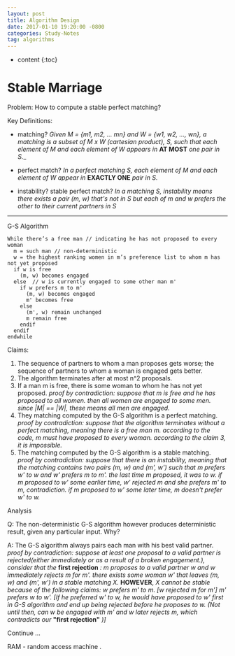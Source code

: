 ```yaml
---
layout: post
title: Algorithm Design
date: 2017-01-10 19:20:00 -0800
categories: Study-Notes
tag: algorithms
---
```


* content
{:toc}


# Stable Marriage

Problem: How to compute a stable perfect matching?

Key Definitions:
* matching?
_Given M = {m1, m2, ... mn} and W = {w1, w2, ..., wn}, a matching is a subset of M x W (cartesian product), S, such that each element of M and each element of W appears in_ __AT MOST__ _one pair in S.__

* perfect match?
_In a perfect matching S, each element of M and each element of W appear in_ __EXACTLY ONE__ _pair in S._

* instability? stable perfect match?
_In a matching S, instability means there exists a pair (m, w) that's not in S but each of m and w prefers the other to their current partners in S_

---

G-S Algorithm

```
While there’s a free man // indicating he has not proposed to every woman
  m = such man // non-deterministic
  w = the highest ranking women in m’s preference list to whom m has not yet proposed
  if w is free
    (m, w) becomes engaged
  else  // w is currently engaged to some other man m'
    if w prefers m to m'
      (m, w) becomes engaged
      m' becomes free
    else
      (m', w) remain unchanged
      m remain free
    endif
  endif
endwhile
```

Claims:
1. The sequence of partners to whom a man proposes gets worse; the sequence of partners to whom a woman is engaged gets better.
2. The algorithm terminates after at most n^2 proposals.
3. If a man m is free, there is some woman to whom he has not yet proposed.
  _proof by contradiction:_
    _suppose that m is free and he has proposed to all women._
    _then all women are engaged to some men._
    _since |M| == |W|, these means all men are engaged._
4. They matching computed by the G-S algorithm is a perfect matching.
  _proof by contradiction:_
  _suppose that the algorithm terminates without a perfect matching, meaning there is a free man m._
  _according to the code, m must have proposed to every woman._
  _according to the claim 3, it is impossible._
5. The matching computed by the G-S algorithm is a stable matching.
  _proof by contradiction:_
  _suppose that there is an instability, meaning that the matching contains two pairs (m, w) and (m', w') such that m prefers w' to w and w' prefers m to m'._
  _the last time m proposed, it was to w._
  _if m proposed to w' some earlier time, w' rejected m and she prefers m' to m, contradiction._
  _if m proposed to w' some later time, m doesn't prefer w' to w._

Analysis

Q: The non-deterministic G-S algorithm however produces deterministic result, given any particular input. Why?

A: The G-S algorithm always pairs each man with his best valid partner.
_proof by contradiction:_
_suppose at least one proposal to a valid partner is rejected(either immediately or as a result of a broken engagement.), consider that the_ __first rejection__ _: m proposes to a valid partner w and w immediately rejects m for m'._
_there exists some woman w' that leaves (m, w) and (m', w') in a stable matching X._
__HOWEVER__, _X cannot be stable because of the following claims:_
  _w prefers m' to m. [w rejected m for m']_
  _m' prefers w to w'. [If he preferred w' to w, he would have proposed to w' first in G-S algorithm and end up being rejected before he proposes to w. (Not until then, can w be engaged with m' and w later rejects m, which contradicts our_ __"first rejection"__ _)]_

Continue ...

RAM - random access machine .
